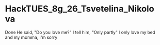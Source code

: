 # HackTUES_8g_26_Tsvetelina_Nikolova
Done
He said, "Do you love me?" I tell him, "Only partly" I only love my bed and my momma, I'm sorry
